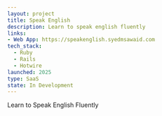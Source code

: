 ```yaml
---
layout: project
title: Speak English
description: Learn to speak english fluently
links:
- Web App: https://speakenglish.syedmsawaid.com
tech_stack:
  - Ruby
  - Rails
  - Hotwire
launched: 2025
type: SaaS
state: In Development
---
```


Learn to Speak English Fluently